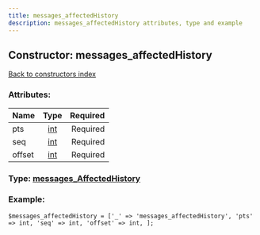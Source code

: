 ```yaml
---
title: messages_affectedHistory
description: messages_affectedHistory attributes, type and example
---
```

## Constructor: messages\_affectedHistory  
[Back to constructors index](index.md)



### Attributes:

| Name     |    Type       | Required |
|----------|:-------------:|---------:|
|pts|[int](../types/int.md) | Required|
|seq|[int](../types/int.md) | Required|
|offset|[int](../types/int.md) | Required|



### Type: [messages\_AffectedHistory](../types/messages_AffectedHistory.md)


### Example:

```
$messages_affectedHistory = ['_' => 'messages_affectedHistory', 'pts' => int, 'seq' => int, 'offset' => int, ];
```  

